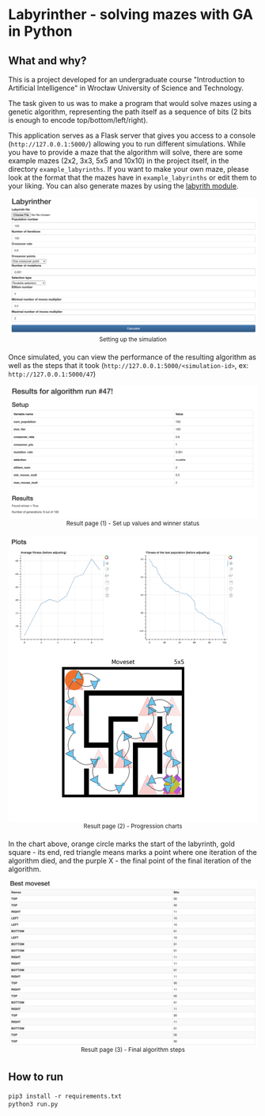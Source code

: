 # Labyrinther - solving mazes with GA in Python

## What and why?

This is a project developed for an undergraduate course "Introduction to Artificial Intelligence" in Wrocław University of Science and Technology. 

The task given to us was to make a program that would solve mazes using a genetic algorithm, representing the path itself as a sequence of bits (2 bits is enough to encode top/bottom/left/right). 

This application serves as a Flask server that gives you access to a console (`http://127.0.0.1:5000/`) allowing you to run different simulations. While you have to provide a maze that the algorithm will solve, there are some example mazes (2x2, 3x3, 5x5 and 10x10) in the project itself, in the directory `example_labyrinths`.
If you want to make your own maze, please look at the format that the mazes have in `example_labyrinths` or edit them to your liking. You can also generate mazes by using the [labyrith module](https://github.com/olety/Labyrinther/blob/master/genetic/genetic/labyrinth.py).

<p align="center">
<img src="pictures/screenshot_setup.png" alt="Algorithm set up page" /><br/>
<sup>Setting up the simulation</sup>
</p>

Once simulated, you can view the performance of the resulting algorithm as well as the steps that it took (`http://127.0.0.1:5000/<simulation-id>`, ex: `http://127.0.0.1:5000/47`)

<p align="center">
<img src="pictures/screenshot_res1.png" alt="Showing set up variables and whether the algorithm won" /><br/>
<sup>Result page (1) - Set up values and winner status</sup>
</p>


<p align="center">
<img src="pictures/screenshot_res2.png" alt="Charts section" /><br/>
<sup>Result page (2) - Progression charts</sup>
</p>

In the chart above, orange circle marks the start of the labyrinth, gold square - its end, red triangle means marks a point where one iteration of the algorithm died, and the purple X - the final point of the final iteration of the algorithm.

<p align="center">
<img src="pictures/screenshot_res3.png" alt="The step sequence of the final algorithm" /><br/>
<sup>Result page (3) - Final algorithm steps</sup>
</p>

## How to run

```
pip3 install -r requirements.txt
python3 run.py
```
